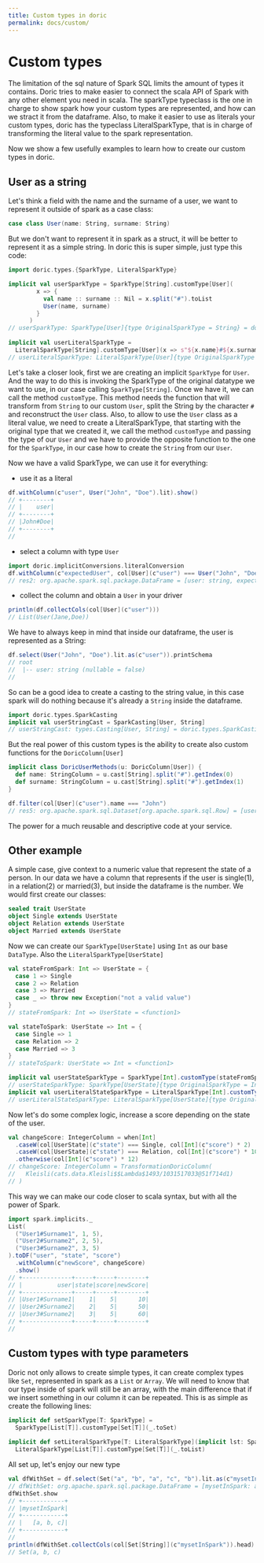 ```yaml
---
title: Custom types in doric
permalink: docs/custom/
---
```



# Custom types

The limitation of the sql nature of Spark SQL limits the amount of types it contains. Doric tries to make easier to
connect the scala API of Spark with any other element you need in scala. The sparkType typeclass is the one in charge to
show spark how your custom types are represented, and how can we stract it from the dataframe. Also, to make it easier
to use as literals your custom types, doric has the typeclass LiteralSparkType, that is in charge of transforming the
literal value to the spark representation.

Now we show a few usefully examples to learn how to create our custom types in doric.

## User as a string

Let's think a field with the name and the surname of a user, we want to represent it outside of spark as a case class:

```scala
case class User(name: String, surname: String)
```

But we don't want to represent it in spark as a struct, it will be better to represent it as a simple string. In doric
this is super simple, just type this code:

```scala
import doric.types.{SparkType, LiteralSparkType}

implicit val userSparkType = SparkType[String].customType[User](
        x => {
          val name :: surname :: Nil = x.split("#").toList
          User(name, surname)
        }
      )
// userSparkType: SparkType[User]{type OriginalSparkType = String} = doric.types.SparkType$$anon$1@5b1c4b48
      
implicit val userLiteralSparkType =
  LiteralSparkType[String].customType[User](x => s"${x.name}#${x.surname}")
// userLiteralSparkType: LiteralSparkType[User]{type OriginalSparkType = String} = doric.types.LiteralSparkType$$anon$1@5e435f0d
```

Let's take a closer look, first we are creating an implicit `SparkType` for `User`. And the way to do this is invoking
the SparkType of the original datatype we want to use, in our case calling `SparkType[String]`. Once we have it, we can
call the method `customType`. This method needs the function that will transform from `String` to our custom `User`,
split the String by the character `#`  and reconstruct the `User` class. Also, to allow to use the `User` class as a
literal value, we need to create a LiteralSparkType, that starting with the original type that we created it, we call
the method `customType` and passing the type of our `User`
and we have to provide the opposite function to the one for the `SparkType`, in our case how to create the `String` from
our `User`.

Now we have a valid SparkType, we can use it for everything:

* use it as a literal

```scala
df.withColumn(c"user", User("John", "Doe").lit).show()
// +--------+
// |    user|
// +--------+
// |John#Doe|
// +--------+
//
```

* select a column with type `User`

```scala
import doric.implicitConversions.literalConversion
df.withColumn(c"expectedUser", col[User](c"user") === User("John", "Doe"))
// res2: org.apache.spark.sql.package.DataFrame = [user: string, expectedUser: boolean]
```

* collect the column and obtain a `User` in your driver

```scala
println(df.collectCols(col[User](c"user")))
// List(User(Jane,Doe))
```

We have to always keep in mind that inside our dataframe, the user is represented as a String:

```scala
df.select(User("John", "Doe").lit.as(c"user")).printSchema
// root
//  |-- user: string (nullable = false)
//
```

So can be a good idea to create a casting to the string value, in this case spark will do nothing because it's already
a `String` inside the dataframe.

```scala
import doric.types.SparkCasting
implicit val userStringCast = SparkCasting[User, String]
// userStringCast: types.Casting[User, String] = doric.types.SparkCasting$$anon$1@424c8ebe
```

But the real power of this custom types is the ability to create also custom functions for the `DoricColumn[User]`

```scala
implicit class DoricUserMethods(u: DoricColumn[User]) {
  def name: StringColumn = u.cast[String].split("#").getIndex(0)
  def surname: StringColumn = u.cast[String].split("#").getIndex(1)
}

df.filter(col[User](c"user").name === "John")
// res5: org.apache.spark.sql.Dataset[org.apache.spark.sql.Row] = [user: string]
```

The power for a much reusable and descriptive code at your service.

## Other example

A simple case, give context to a numeric value that represent the state of a person. In our data we have a column that
represents if the user is single(1), in a relation(2) or married(3), but inside the dataframe is the number. We would
first create our classes:

```scala
sealed trait UserState
object Single extends UserState
object Relation extends UserState
object Married extends UserState
```

Now we can create our `SparkType[UserState]` using `Int` as our base `DataType`. Also the `LiteralSparkType[UserState]`

```scala
val stateFromSpark: Int => UserState = {
  case 1 => Single
  case 2 => Relation
  case 3 => Married
  case _ => throw new Exception("not a valid value")
}
// stateFromSpark: Int => UserState = <function1>

val stateToSpark: UserState => Int = {
  case Single => 1
  case Relation => 2
  case Married => 3
}
// stateToSpark: UserState => Int = <function1>

implicit val userStateSparkType = SparkType[Int].customType(stateFromSpark)
// userStateSparkType: SparkType[UserState]{type OriginalSparkType = Int} = doric.types.SparkType$$anon$1@7bb3cbb4
implicit val userLiteralStateSparkType = LiteralSparkType[Int].customType(stateToSpark)
// userLiteralStateSparkType: LiteralSparkType[UserState]{type OriginalSparkType = Int} = doric.types.LiteralSparkType$$anon$1@3fcc58f8
```

Now let's do some complex logic, increase a score depending on the state of the user.

```scala
val changeScore: IntegerColumn = when[Int]
  .caseW(col[UserState](c"state") === Single, col[Int](c"score") * 2)
  .caseW(col[UserState](c"state") === Relation, col[Int](c"score") * 10)
  .otherwise(col[Int](c"score") * 12)
// changeScore: IntegerColumn = TransformationDoricColumn(
//   Kleisli(cats.data.Kleisli$$Lambda$1493/1031517033@51f714d1)
// )
```

This way we can make our code closer to scala syntax, but with all the power of Spark.

```scala
import spark.implicits._
List(
  ("User1#Surname1", 1, 5),
  ("User2#Surname2", 2, 5),
  ("User3#Surname2", 3, 5)
).toDF("user", "state", "score")
  .withColumn(c"newScore", changeScore)
  .show()
// +--------------+-----+-----+--------+
// |          user|state|score|newScore|
// +--------------+-----+-----+--------+
// |User1#Surname1|    1|    5|      10|
// |User2#Surname2|    2|    5|      50|
// |User3#Surname2|    3|    5|      60|
// +--------------+-----+-----+--------+
//
```

## Custom types with type parameters

Doric not only allows to create simple types, it can create complex types like `Set`, represented in spark as a `List`
or `Array`. We will need to know that our type inside of spark will still be an array, with the main difference that if
we insert something in our column it can be repeated. This is as simple as create the following lines:

```scala
implicit def setSparkType[T: SparkType] =
  SparkType[List[T]].customType[Set[T]](_.toSet)
  
implicit def setLiteralSparkType[T: LiteralSparkType](implicit lst: SparkType[Set[T]]) =
  LiteralSparkType[List[T]].customType[Set[T]](_.toList)
```

All set up, let's enjoy our new type

```scala
val dfWithSet = df.select(Set("a", "b", "a", "c", "b").lit.as(c"mysetInSpark"))
// dfWithSet: org.apache.spark.sql.package.DataFrame = [mysetInSpark: array<string>]
dfWithSet.show
// +------------+
// |mysetInSpark|
// +------------+
// |   [a, b, c]|
// +------------+
// 
println(dfWithSet.collectCols(col[Set[String]](c"mysetInSpark")).head)
// Set(a, b, c)
```
